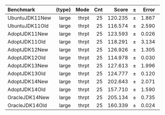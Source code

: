 Benchmark | (type) | Mode | Cnt | Score | ± | Error | Units
:---------|-------:|-----:|----:|------:|---|------:|-----:
UbuntuJDK11New | large | thrpt | 25 | 120.235 | ± | 1.867 | ops/s
UbuntuJDK11Old | large | thrpt | 25 | 116.574 | ± | 2.590 | ops/s
AdoptJDK11New | large | thrpt | 25 | 123.593 | ± | 0.026 | ops/s
AdoptJDK11Old | large | thrpt | 25 | 118.291 | ± | 3.134 | ops/s
AdoptJDK12New | large | thrpt | 25 | 126.926 | ± | 1.305 | ops/s
AdoptJDK12Old | large | thrpt | 25 | 114.978 | ± | 0.030 | ops/s
AdoptJDK13New | large | thrpt | 25 | 127.613 | ± | 1.996 | ops/s
AdoptJDK13Old | large | thrpt | 25 | 124.777 | ± | 0.120 | ops/s
AdoptJDK14New | large | thrpt | 25 | 202.643 | ± | 2.071 | ops/s
AdoptJDK14Old | large | thrpt | 25 | 157.710 | ± | 1.590 | ops/s
OracleJDK14New | large | thrpt | 25 | 205.134 | ± | 0.735 | ops/s
OracleJDK14Old | large | thrpt | 25 | 160.339 | ± | 0.024 | ops/s
